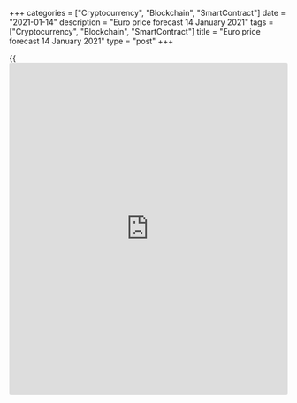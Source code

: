 +++
categories = ["Cryptocurrency", "Blockchain", "SmartContract"]
date = "2021-01-14"
description = "Euro price forecast 14 January 2021"
tags = ["Cryptocurrency", "Blockchain", "SmartContract"]
title = "Euro price forecast 14 January 2021"
type = "post"
+++

{{<iframe id="large-banner" src="https://www.bounty.group/#slide=5.0" width="100%" height="600" scrolling="no" style="border: 0px solid rgb(216, 221, 230); border-radius: 3px;">}}

2021-01-14

2021-01-14

Euro is up to the old tricks. Forecast as of 14.01.2021Dmitri Demidenko

Any trend needs a correction. The [EURUSD][1] bears are drawing the
price down. However, the correction shouldn’t be deep unless there are
problems with vaccination. Let us discuss the Forex outlook and make up
a trading plan.

## Weekly Euro fundamental forecast

The talks that the fiscal stimulus under Joe Biden will be $2 trillion
turned the Treasury yields up. The US bond market rates are going up,
the dollar is strengthening, and the [EURUSD][1] is again back to the
key support 1.2125-1.2145. If the price breaks out the support, the
correction should continue. The ECB again resorts to verbal
interventions. Goldman Sachs recommends its clients to use the greenback
to hedge against the drop of the S&P 500, which now looks overvalued.
The stock [options](https://www.fixpro.org/post/options-liquidity/) are too expensive, and the currency market can achieve
the same results.

The Treasuries auctions have been over, the demand is satisfied, and the
bond yields should be rolling down. The yields had been falling until
Joe Biden's advisers share details of the stimulus plan with their
allies in Congress. The president-elect did not throw words to the wind,
declaring trillions of dollars in aid to the US economy. In the
document, which is to be presented to the general public on January 14,
most likely, the amount of $ 2 trillion will appear. It means [investor](https://www.fintechee.com/tutorial-for-forex-trading/investor-mode/)s
should expect more bonds to be issued, and the capital should flow from
the secondary bond market to the primary market. If so, the bond yields
will grow, and the greenback will strengthen.

The US bond yields are rising in January much faster than their German
peers, pressing the [EURUSD][1] down. However, the rising inflation
expectations are followed by an increase in the expected euro-area
inflation. The hope for the rebound of the US economy, which will
support the global GDP, as well as the euro-area economy, pushed the
euro-area inflation expectations up to a level of 1.35%, the highest for
more than a year. Will the ECB start monetary normalization soon?

### Dynamics of bond yields in USA and Germany



 _Source_ _: Nordea Markets_

Christine Lagarde doesn’t think so. The ECB president insists on the
forecast for the euro-area GDP growth by 3.9% in 2021. However, Lagarde
says it is too early to tighten the monetary [policy](https://www.fintechee.com/policy/). The central bank
monitors the euro-dollar rate, whose growth slows down inflation by
reducing import costs.

The ECB's verbal interventions and the central bank’s unwillingness to
discuss any monetary tightening measures contrasts with the Fed’s
hawkish comments, encouraging the [EURUSD][1] bears.

4 out of 18 FOMC members suggested winding down QE in January. In
contrast, Fed Vice Chair Richard Clarida and three of his colleagues,
including Lael Brainard, do not see the need to pull back on the Fed’s
bond purchases. Investors expect Jerome Powell's opinion, which will
likely be announced on January 14th.

### Weekly [EURUSD][1] trading plan

In my opinion, Powell’s dovish stance will not allow the [EURUSD][1]
bears to draw the price below the support levels of 1.208 and 1.204. A
deeper correction will develop if there are problems with the COVID-19
vaccination, which will question the forecast for the global GDP rebound
in the second quarter. Until it happens, I suggest opening euro medium-
term purchases on the price decline.





## Price chart of EURUSD in real time mode

The content of this article reflects the author’s opinion and does not
necessarily reflect the official position of LiteForex. The material
published on this page is provided for informational purposes only and
should not be considered as the provision of investment advice for the
purposes of Directive 2004/39/EC.

Rate this article:

{{value}}

( {{count}} {{title}} )

   1. my.liteforex.com/trading/chart?symbol=EURUSD&returnUrl=true